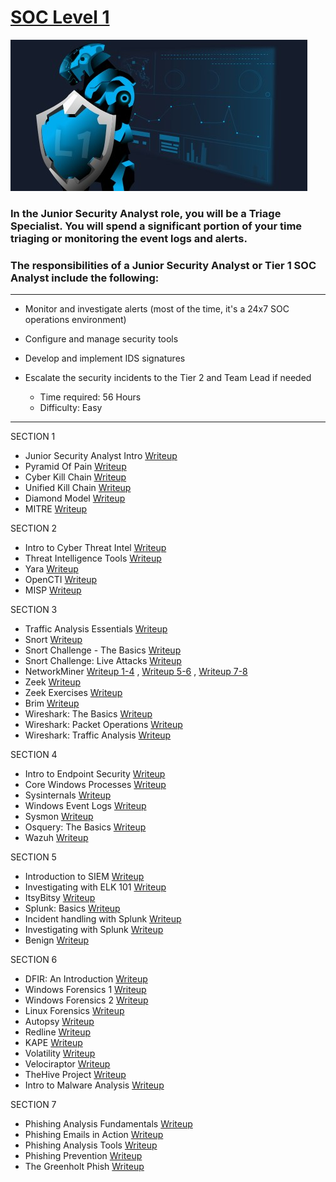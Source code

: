 # [SOC Level 1](https://tryhackme.com/path-action/soclevel1/join)
 
![Image not set yet](https://github.com/C3LKO/TryHackMe/blob/master/Assets/SOC%20Level%201.jpg)

### In the Junior Security Analyst role, you will be a Triage Specialist. You will spend a significant portion of your time triaging or monitoring the event logs and alerts.

### The responsibilities of a Junior Security Analyst or Tier 1 SOC Analyst include the following:

----

  - Monitor and investigate alerts (most of the time, it's a 24x7 SOC operations environment)
  - Configure and manage security tools
  - Develop and implement IDS signatures
  - Escalate the security incidents to the Tier 2 and Team Lead if needed

    - Time required: 56 Hours
    - Difficulty: Easy
   
----     

SECTION 1

   - Junior Security Analyst Intro <a href="#" target="_blank">Writeup</a>
   - Pyramid Of Pain <a href="#" target="_blank">Writeup</a>
   - Cyber Kill Chain <a href="#" target="_blank">Writeup</a>
   - Unified Kill Chain <a href="#" target="_blank">Writeup</a>
   - Diamond Model <a href="#" target="_blank">Writeup</a>
   - MITRE <a href="#" target="_blank">Writeup</a>

SECTION 2

   - Intro to Cyber Threat Intel <a href="#" target="_blank">Writeup</a>
   - Threat Intelligence Tools <a href="#" target="_blank">Writeup</a>
   - Yara <a href="#" target="_blank">Writeup</a>
   - OpenCTI <a href="#" target="_blank">Writeup</a>
   - MISP <a href="#" target="_blank">Writeup</a>

SECTION 3

   - Traffic Analysis Essentials <a href="https://medium.com/@haircutfish/tryhackme-traffic-analysis-essentials-room-29b7482aeb91" target="_blank">Writeup</a>
   - Snort <a href="https://medium.com/@cyberrey/snort-tryhackme-walkthrough-f89a3a035b2a" target="_blank">Writeup</a>
   - Snort Challenge - The Basics <a href="https://medium.com/@cyberrey/snort-challenge-the-basics-tryhackme-walkthrough-69174263d6e8" target="_blank">Writeup</a>
   - Snort Challenge: Live Attacks <a href="https://medium.com/@haircutfish/snort-challenge-live-attacks-room-f65858077692" target="_blank">Writeup</a>
   - NetworkMiner <a href="https://medium.com/@haircutfish/tryhackme-networkminer-task-1-through-task-4-527779fb49b7" target="_blank">Writeup 1-4</a> , <a href="https://medium.com/@haircutfish/tryhackme-networkminer-task-5-tool-overview-2-task-6-version-differences-2de1f0cc4270" target="_blank">Writeup 5-6</a> , <a href="https://medium.com/@haircutfish/tryhackme-networkminer-task-7-exercises-task-8-conclusion-cd44742d65e1" target="_blank">Writeup 7-8</a>
   - Zeek <a href="https://medium.com/@huglertomgaw/tryhackme-zeek-495038b8d5ec" target="_blank">Writeup</a>
   - Zeek Exercises <a href="https://medium.com/@huglertomgaw/tryhackme-zeek-exercises-f51936a8f3f4" target="_blank">Writeup</a>
   - Brim <a href="#" target="_blank">Writeup</a>
   - Wireshark: The Basics <a href="#" target="_blank">Writeup</a>
   - Wireshark: Packet Operations <a href="#" target="_blank">Writeup</a>
   - Wireshark: Traffic Analysis <a href="#" target="_blank">Writeup</a>

SECTION 4

   - Intro to Endpoint Security <a href="#" target="_blank">Writeup</a>
   - Core Windows Processes <a href="#" target="_blank">Writeup</a>
   - Sysinternals <a href="#" target="_blank">Writeup</a>
   - Windows Event Logs <a href="#" target="_blank">Writeup</a>
   - Sysmon <a href="#" target="_blank">Writeup</a>
   - Osquery: The Basics <a href="#" target="_blank">Writeup</a>
   - Wazuh <a href="#" target="_blank">Writeup</a>

SECTION 5

   - Introduction to SIEM <a href="#" target="_blank">Writeup</a>
   - Investigating with ELK 101 <a href="#" target="_blank">Writeup</a>
   - ItsyBitsy <a href="#" target="_blank">Writeup</a>
   - Splunk: Basics <a href="#" target="_blank">Writeup</a>
   - Incident handling with Splunk <a href="#" target="_blank">Writeup</a>
   - Investigating with Splunk <a href="#" target="_blank">Writeup</a>
   - Benign <a href="#" target="_blank">Writeup</a>

SECTION 6

   - DFIR: An Introduction <a href="#" target="_blank">Writeup</a>
   - Windows Forensics 1 <a href="#" target="_blank">Writeup</a>
   - Windows Forensics 2 <a href="#" target="_blank">Writeup</a>
   - Linux Forensics <a href="#" target="_blank">Writeup</a>
   - Autopsy <a href="#" target="_blank">Writeup</a>
   - Redline <a href="#" target="_blank">Writeup</a>
   - KAPE <a href="#" target="_blank">Writeup</a>
   - Volatility <a href="#" target="_blank">Writeup</a>
   - Velociraptor <a href="#" target="_blank">Writeup</a>
   - TheHive Project <a href="#" target="_blank">Writeup</a>
   - Intro to Malware Analysis <a href="#" target="_blank">Writeup</a>

SECTION 7

   - Phishing Analysis Fundamentals <a href="#" target="_blank">Writeup</a>
   - Phishing Emails in Action <a href="#" target="_blank">Writeup</a>
   - Phishing Analysis Tools <a href="#" target="_blank">Writeup</a>
   - Phishing Prevention <a href="#" target="_blank">Writeup</a>
   - The Greenholt Phish <a href="#" target="_blank">Writeup</a>
